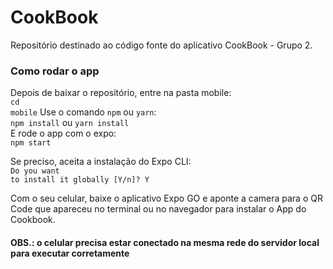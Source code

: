 # CookBook
Repositório destinado ao código fonte do aplicativo CookBook - Grupo 2.

### Como rodar o app
Depois de baixar o repositório, entre na pasta mobile: <br/>
<code>cd mobile</code>
Use o comando <code>npm</code> ou <code>yarn</code>: <br/>
<code>npm install</code> ou <code>yarn install</code>  <br/>
E rode o app com o expo: <br/>
<code>npm start</code>

Se preciso, aceita a instalação do Expo CLI: <br/>
<code>Do you want to install it globally [Y/n]? Y</code>

Com o seu celular, baixe o aplicativo Expo GO e aponte a camera para o QR Code que apareceu no terminal ou no navegador para instalar o App do Cookbook. <br/>
#### OBS.: o celular precisa estar conectado na mesma rede do servidor local para executar corretamente
